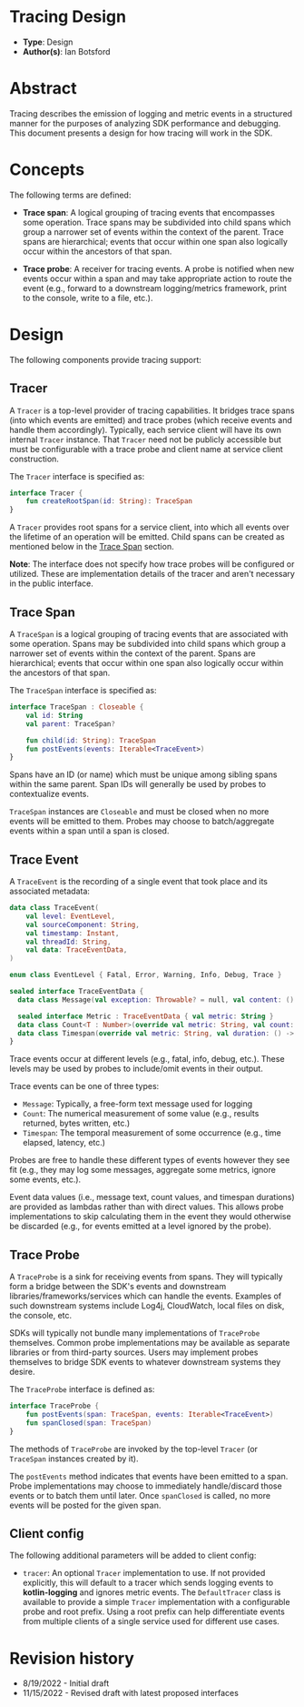 # Tracing Design

* **Type**: Design
* **Author(s)**: Ian Botsford

# Abstract

Tracing describes the emission of logging and metric events in a structured manner for the purposes of analyzing SDK
performance and debugging. This document presents a design for how tracing will work in the SDK.

# Concepts

The following terms are defined:

* **Trace span**: A logical grouping of tracing events that encompasses some operation. Trace spans may be subdivided
  into child spans which group a narrower set of events within the context of the parent. Trace spans are hierarchical;
  events that occur within one span also logically occur within the ancestors of that span.

* **Trace probe**: A receiver for tracing events. A probe is notified when new events occur within a span and may take
  appropriate action to route the event (e.g., forward to a downstream logging/metrics framework, print to the console,
  write to a file, etc.).

# Design

The following components provide tracing support:

## Tracer

A `Tracer` is a top-level provider of tracing capabilities. It bridges trace spans (into which events are emitted) and
trace probes (which receive events and handle them accordingly). Typically, each service client will have its own
internal `Tracer` instance. That `Tracer` need not be publicly accessible but must be configurable with a trace probe
and client name at service client construction.

The `Tracer` interface is specified as:

```kotlin
interface Tracer {
    fun createRootSpan(id: String): TraceSpan
}
```

A `Tracer` provides root spans for a service client, into which all events over the lifetime of an operation will be
emitted. Child spans can be created as mentioned below in the [Trace Span](#trace-span) section.

**Note**: The interface does not specify how trace probes will be configured or utilized. These are implementation
details of the tracer and aren't necessary in the public interface.

## Trace Span

A `TraceSpan` is a logical grouping of tracing events that are associated with some operation. Spans may be subdivided
into child spans which group a narrower set of events within the context of the parent. Spans are hierarchical; events
that occur within one span also logically occur within the ancestors of that span.

The `TraceSpan` interface is specified as:

```kotlin
interface TraceSpan : Closeable {
    val id: String
    val parent: TraceSpan?

    fun child(id: String): TraceSpan
    fun postEvents(events: Iterable<TraceEvent>)
}
```

Spans have an ID (or name) which must be unique among sibling spans within the same parent. Span IDs will generally be
used by probes to contextualize events.

`TraceSpan` instances are `Closeable` and must be closed when no more events will be emitted to them. Probes may choose
to batch/aggregate events within a span until a span is closed.

## Trace Event

A `TraceEvent` is the recording of a single event that took place and its associated metadata:

```kotlin
data class TraceEvent(
    val level: EventLevel,
    val sourceComponent: String,
    val timestamp: Instant,
    val threadId: String,
    val data: TraceEventData,
)

enum class EventLevel { Fatal, Error, Warning, Info, Debug, Trace }

sealed interface TraceEventData {
  data class Message(val exception: Throwable? = null, val content: () -> Any?) : TraceEventData

  sealed interface Metric : TraceEventData { val metric: String }
  data class Count<T : Number>(override val metric: String, val count: () -> T) : Metric
  data class Timespan(override val metric: String, val duration: () -> Duration) : Metric
}
```

Trace events occur at different levels (e.g., fatal, info, debug, etc.). These levels may be used by probes to
include/omit events in their output.

Trace events can be one of three types:
* `Message`: Typically, a free-form text message used for logging
* `Count`: The numerical measurement of some value (e.g., results returned, bytes written, etc.)
* `Timespan`: The temporal measurement of some occurrence (e.g., time elapsed, latency, etc.)

Probes are free to handle these different types of events however they see fit (e.g., they may log some messages,
aggregate some metrics, ignore some events, etc.).

Event data values (i.e., message text, count values, and timespan durations) are provided as lambdas rather than with
direct values. This allows probe implementations to skip calculating them in the event they would otherwise be discarded
(e.g., for events emitted at a level ignored by the probe).

## Trace Probe

A `TraceProbe` is a sink for receiving events from spans. They will typically form a bridge between the SDK's events and
downstream libraries/frameworks/services which can handle the events. Examples of such downstream systems include Log4j,
CloudWatch, local files on disk, the console, etc.

SDKs will typically not bundle many implementations of `TraceProbe` themselves. Common probe implementations may be
available as separate libraries or from third-party sources. Users may implement probes themselves to bridge SDK events
to whatever downstream systems they desire.

The `TraceProbe` interface is defined as:

```kotlin
interface TraceProbe {
    fun postEvents(span: TraceSpan, events: Iterable<TraceEvent>)
    fun spanClosed(span: TraceSpan)
}
```

The methods of `TraceProbe` are invoked by the top-level `Tracer` (or `TraceSpan` instances created by it).

The `postEvents` method indicates that events have been emitted to a span. Probe implementations may choose to
immediately handle/discard those events or to batch them until later. Once `spanClosed` is called, no more events will
be posted for the given span.

## Client config

The following additional parameters will be added to client config:

* `tracer`: An optional `Tracer` implementation to use. If not provided explicitly, this will default to a tracer which
  sends logging events to **kotlin-logging** and ignores metric events. The `DefaultTracer` class is available to
  provide a simple `Tracer` implementation with a configurable probe and root prefix. Using a root prefix can help
  differentiate events from multiple clients of a single service used for different use cases.

# Revision history

* 8/19/2022 - Initial draft
* 11/15/2022 - Revised draft with latest proposed interfaces
